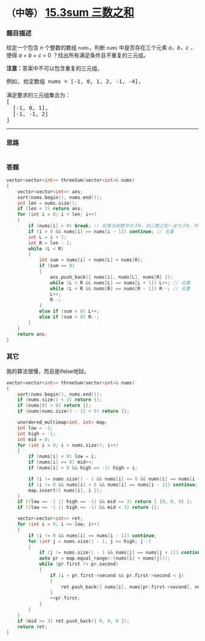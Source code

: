 # `（中等）` [15.3sum 三数之和](https://leetcode-cn.com/problems/3sum/)

### 题目描述
<p>给定一个包含 <em>n</em> 个整数的数组&nbsp;<code>nums</code>，判断&nbsp;<code>nums</code>&nbsp;中是否存在三个元素 <em>a，b，c ，</em>使得&nbsp;<em>a + b + c = </em>0 ？找出所有满足条件且不重复的三元组。</p>

<p><strong>注意：</strong>答案中不可以包含重复的三元组。</p>

<pre>例如, 给定数组 nums = [-1, 0, 1, 2, -1, -4]，

满足要求的三元组集合为：
[
  [-1, 0, 1],
  [-1, -1, 2]
]
</pre>


---
### 思路
```
```

### 答题
``` C++
vector<vector<int>> threeSum(vector<int>& nums)
{
	vector<vector<int>> ans;
	sort(nums.begin(), nums.end());
	int len = nums.size();
	if (len < 3) return ans;
	for (int i = 0; i < len; i++) 
	{
		if (nums[i] > 0) break; // 如果当前数字大于0，则三数之和一定大于0，所以结束循环
		if (i > 0 && nums[i] == nums[i - 1]) continue; // 去重
		int L = i + 1;
		int R = len - 1;
		while (L < R) 
		{
			int sum = nums[i] + nums[L] + nums[R];
			if (sum == 0) 
			{
				ans.push_back({ nums[i], nums[L], nums[R] });
				while (L < R && nums[L] == nums[L + 1]) L++; // 去重
				while (L < R && nums[R] == nums[R - 1]) R--; // 去重
				L++;
				R--;
			}
			else if (sum < 0) L++;
			else if (sum > 0) R--;
		}
	}
	return ans;
}
```

### 其它
我的算法很慢，而且是ifelse地狱。
``` C++
vector<vector<int>> threeSum(vector<int>& nums)
{
	sort(nums.begin(), nums.end());
	if (nums.size() < 3) return {};
	if (nums[0] > 0) return {};
	if (nums[nums.size() - 1] < 0) return {};

	unordered_multimap<int, int> map;
	int low = -1;
	int high = -1;
	int mid = 0;
	for (int i = 0; i < nums.size(); i++)
	{
		if (nums[i] < 0) low = i;
		if (nums[i] == 0) mid++;
		if (nums[i] > 0 && high == -1) high = i;

		if (i != nums.size() - 1 && nums[i] <= 0 && nums[i] == nums[i + 1]) continue;
		if (i != 0 && nums[i] > 0 && nums[i] == nums[i - 1]) continue;
		map.insert({ nums[i], i });
	}
	if ((low == -1 || high == -1) && mid >= 3) return { {0, 0, 0} };
	if ((low == -1 || high == -1) && mid < 3) return {};

	vector<vector<int>> ret;
	for (int i = 0; i <= low; i++)
	{
		if (i != 0 && nums[i] == nums[i - 1]) continue;
		for (int j = nums.size() - 1; j >= high; j--)
		{
			if (j != nums.size() - 1 && nums[j] == nums[j + 1]) continue;
			auto pr = map.equal_range(-(nums[i] + nums[j]));
			while (pr.first != pr.second)
			{
				if (i < pr.first->second && pr.first->second < j)
				{
					ret.push_back({ nums[i], nums[pr.first->second], nums[j] });
				}
				++pr.first;
			}
		}
	}
	if (mid >= 3) ret.push_back({ 0, 0, 0 });
	return ret;
}
```

